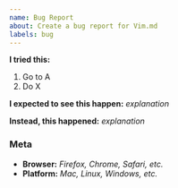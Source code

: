```yaml
---
name: Bug Report
about: Create a bug report for Vim.md
labels: bug
---
```


<!--
Thank you for filing a bug report! 🐛 Please provide a short summary of the bug, along with any information, screenshot or screencast you feel relevant to replicating the bug.
-->

**I tried this:**
1. Go to A
2. Do X

**I expected to see this happen:** *explanation*

**Instead, this happened:** *explanation*

### Meta

<!--
You don't need to provide all of these. Feel free to skip any item you think is not relevant.
-->

- **Browser:** *Firefox, Chrome, Safari, etc.*
- **Platform:** *Mac, Linux, Windows, etc.*
